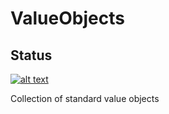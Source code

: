 # ValueObjects

## Status
[![alt text][2]][1]


Collection of standard value objects


[1]: https://travis-ci.org/masthowasli/ValueObjects
[2]: https://api.travis-ci.org/masthowasli/ValueObjects.svg (build status)